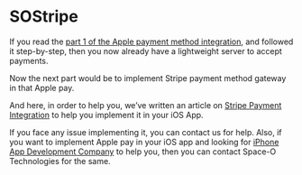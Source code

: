 # SOStripe
If you read the [part 1 of the Apple payment method integration](https://www.spaceotechnologies.com/integrate-apple-payment-method-ios/), and followed it step-by-step, then you now already have a lightweight server to accept payments.

Now the next part would be to implement Stripe payment method gateway in that Apple pay.

And here, in order to help you, we’ve written an article on [Stripe Payment Integration](https://www.spaceotechnologies.com/integrate-apple-payment-method-ios-app/) to help you implement it in your iOS App.

If you face any issue implementing it, you can contact us for help. Also, if you want to implement Apple pay in your iOS app and looking for [iPhone App Development Company](https://www.spaceotechnologies.com/iphone-app-development/) to help you, then you can contact Space-O Technologies for the same.
